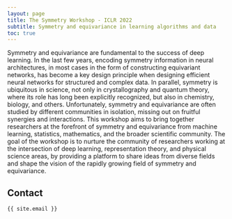 ```yaml
---
layout: page
title: The Symmetry Workshop - ICLR 2022
subtitle: Symmetry and equivariance in learning algorithms and data
toc: true
---
```

Symmetry and equivariance are fundamental to the success of deep learning. In the last few years, encoding symmetry information in neural architectures, in most cases in the form of constructing equivariant networks, has become a key design principle when designing efficient neural networks for structured and complex data. In parallel, symmetry is ubiquitous in science, not only in crystallography and quantum theory, where its role has long been explicitly recognized, but also in chemistry, biology, and others. Unfortunately, symmetry and equivariance are often studied by different communities in isolation, missing out on fruitful synergies and interactions. This workshop aims to bring together researchers at the forefront of symmetry and equivariance from machine learning, statistics, mathematics, and the broader scientific community. The goal of the workshop is to nurture the community of researchers working at the intersection of deep learning, representation theory, and physical science areas, by providing a platform to share ideas from diverse fields and shape the vision of the rapidly growing field of symmetry and equivariance.

## Contact

`{{ site.email }}`
